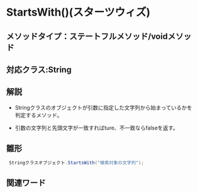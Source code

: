 # StartsWith()(スターツウィズ)  
## メソッドタイプ：ステートフルメソッド/voidメソッド  
## 対応クラス:String  
## 解説  
* Stringクラスのオブジェクトが引数に指定した文字列から始まっているかを判定するメソッド。

* 引数の文字列と先頭文字が一致すればture、不一致ならfalseを返す。

## 雛形   
```C#
 Stringクラスオブジェクト.StartsWith("検索対象の文字列");
```
## 関連ワード  
